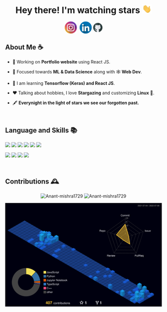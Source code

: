 <h1 align = "center">Hey there! I'm watching stars <img src = "static/wave.gif" alt = "" width = "30"/> 
</h1>
<div align ="center">
<a  href="https://instagram.com/anantmishra58" target="blank"><img align="center" src="static/instagram.png" alt="anantmishra58" height="40" width="40" /></a>&nbsp;
<a href="https://www.linkedin.com/in/anant-mishra-886912212" target="blank"><img align="center" src="static/linkedin.png" alt="amishra1729" height="40" width="40" /></a>
<a href="https://github.com/Anant-mishra1729" target="blank"><img align="center" src="static/github.png" alt="amishra1729" height="30" width="30" /></a>
</div>


<h2> About Me ☕</h2>


- 👷 Working on **Portfolio website** using React JS. 

- 🌱 Focused towards **ML & Data Science** along with 🕸️ **Web Dev**.

- 📖 I am learning **Tensorflow (Keras) and React JS**.

- ❤️ Talking about hobbies, I love **Stargazing** and customizing **Linux** :penguin:.

- 🖋️ **Everynight in the light of stars we see our forgotten past.**


<br/>
<h2>Language and Skills 📚</h2>

![](https://img.shields.io/badge/OS-Pop_OS-informational?style=flat&logo=linux&logoColor=white&color=242444)
![](https://img.shields.io/badge/Code-C++-informational?style=flat&logo=c%2B%2B&logoColor=white&color=242444)
![](https://img.shields.io/badge/Code-Python-informational?style=flat&logo=python&logoColor=white&color=242444)
![](https://img.shields.io/badge/Code-Javascript-informational?style=flat&logo=javascript&logoColor=white&color=242444)
![](https://img.shields.io/badge/Web-HTML5-informational?style=flat&logo=html5&logoColor=white&color=242444)
![](https://img.shields.io/badge/Web-CSS3-informational?style=flat&logo=css3&logoColor=white&color=242444)

![](https://img.shields.io/badge/Web-React-informational?style=flat&logo=react&logoColor=white&color=242444)
![](https://img.shields.io/badge/Database-MongoDB-informational?style=flat&logo=mongodb&logoColor=white&color=242444)
![](https://img.shields.io/badge/ML/DL-SkLearn-informational?style=flat&logo=scikit-learn&logoColor=white&color=242444)
![](https://img.shields.io/badge/ML/DL-Tensorflow-informational?style=flat&logo=tensorflow&logoColor=white&color=242444)

<br/>
<h2> Contributions 🕰️</h2>
<p align = "center">
<img src="https://github-readme-stats.vercel.app/api?username=Anant-mishra1729&show_icons=true&theme=tokyonight&hide_border=true" alt="Anant-mishra1729" width = "49%"/>
<img src="https://github-readme-streak-stats.herokuapp.com?user=Anant-mishra1729&theme=tokyonight&hide_border=true&date_format=M%20j%5B%2C%20Y%5D" alt="Anant-mishra1729" width = "49%"/>
</p>

![contributions](profile-3d-contrib/profile-night-view.svg)

<!--
<img src = "https://activity-graph.herokuapp.com/graph?username=Anant-mishra1729&bg_color=1a1b27&color=628fdb&line=60b4a6&point=ffffff&custom_title=Contribution%20Timeline&hide_border=true&radius=16&area=true&area_color=60b4a6" alt = "Contribution graph"/>
-->

<!--  Credits -->
<!--  Icons -->
<!--  <a href="https://www.flaticon.com/free-icons/instagram" title="instagram icons">Instagram icons created by Freepik - Flaticon</a> -->
<!--  <a href="https://www.flaticon.com/free-icons/github" title="instagram icons">Instagram icons created by Freepik - Flaticon</a> -->
<!--  <a href="https://www.flaticon.com/free-icons/linkedln" title="instagram icons">Instagram icons created by Freepik - Flaticon</a> -->
